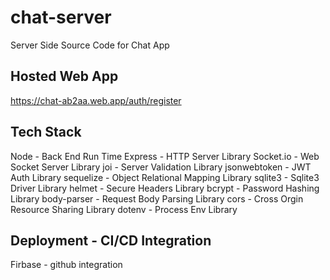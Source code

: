 # chat-server
Server Side Source Code for Chat App


## Hosted Web App
https://chat-ab2aa.web.app/auth/register


## Tech Stack 
Node - Back End Run Time
Express - HTTP Server Library
Socket.io - Web Socket Server Library
joi - Server Validation Library
jsonwebtoken - JWT Auth Library
sequelize - Object Relational Mapping Library
sqlite3 - Sqlite3 Driver Library
helmet - Secure Headers Library
bcrypt - Password Hashing Library
body-parser - Request Body Parsing Library
cors - Cross Orgin Resource Sharing Library
dotenv - Process Env Library


## Deployment - CI/CD Integration 

Firbase - github integration
